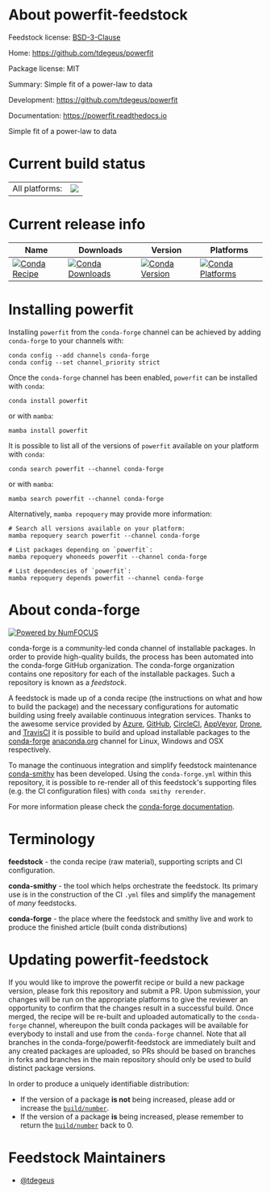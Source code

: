 About powerfit-feedstock
========================

Feedstock license: [BSD-3-Clause](https://github.com/conda-forge/powerfit-feedstock/blob/main/LICENSE.txt)

Home: https://github.com/tdegeus/powerfit

Package license: MIT

Summary: Simple fit of a power-law to data

Development: https://github.com/tdegeus/powerfit

Documentation: https://powerfit.readthedocs.io

Simple fit of a power-law to data

Current build status
====================


<table><tr><td>All platforms:</td>
    <td>
      <a href="https://dev.azure.com/conda-forge/feedstock-builds/_build/latest?definitionId=20363&branchName=main">
        <img src="https://dev.azure.com/conda-forge/feedstock-builds/_apis/build/status/powerfit-feedstock?branchName=main">
      </a>
    </td>
  </tr>
</table>

Current release info
====================

| Name | Downloads | Version | Platforms |
| --- | --- | --- | --- |
| [![Conda Recipe](https://img.shields.io/badge/recipe-powerfit-green.svg)](https://anaconda.org/conda-forge/powerfit) | [![Conda Downloads](https://img.shields.io/conda/dn/conda-forge/powerfit.svg)](https://anaconda.org/conda-forge/powerfit) | [![Conda Version](https://img.shields.io/conda/vn/conda-forge/powerfit.svg)](https://anaconda.org/conda-forge/powerfit) | [![Conda Platforms](https://img.shields.io/conda/pn/conda-forge/powerfit.svg)](https://anaconda.org/conda-forge/powerfit) |

Installing powerfit
===================

Installing `powerfit` from the `conda-forge` channel can be achieved by adding `conda-forge` to your channels with:

```
conda config --add channels conda-forge
conda config --set channel_priority strict
```

Once the `conda-forge` channel has been enabled, `powerfit` can be installed with `conda`:

```
conda install powerfit
```

or with `mamba`:

```
mamba install powerfit
```

It is possible to list all of the versions of `powerfit` available on your platform with `conda`:

```
conda search powerfit --channel conda-forge
```

or with `mamba`:

```
mamba search powerfit --channel conda-forge
```

Alternatively, `mamba repoquery` may provide more information:

```
# Search all versions available on your platform:
mamba repoquery search powerfit --channel conda-forge

# List packages depending on `powerfit`:
mamba repoquery whoneeds powerfit --channel conda-forge

# List dependencies of `powerfit`:
mamba repoquery depends powerfit --channel conda-forge
```


About conda-forge
=================

[![Powered by
NumFOCUS](https://img.shields.io/badge/powered%20by-NumFOCUS-orange.svg?style=flat&colorA=E1523D&colorB=007D8A)](https://numfocus.org)

conda-forge is a community-led conda channel of installable packages.
In order to provide high-quality builds, the process has been automated into the
conda-forge GitHub organization. The conda-forge organization contains one repository
for each of the installable packages. Such a repository is known as a *feedstock*.

A feedstock is made up of a conda recipe (the instructions on what and how to build
the package) and the necessary configurations for automatic building using freely
available continuous integration services. Thanks to the awesome service provided by
[Azure](https://azure.microsoft.com/en-us/services/devops/), [GitHub](https://github.com/),
[CircleCI](https://circleci.com/), [AppVeyor](https://www.appveyor.com/),
[Drone](https://cloud.drone.io/welcome), and [TravisCI](https://travis-ci.com/)
it is possible to build and upload installable packages to the
[conda-forge](https://anaconda.org/conda-forge) [anaconda.org](https://anaconda.org/)
channel for Linux, Windows and OSX respectively.

To manage the continuous integration and simplify feedstock maintenance
[conda-smithy](https://github.com/conda-forge/conda-smithy) has been developed.
Using the ``conda-forge.yml`` within this repository, it is possible to re-render all of
this feedstock's supporting files (e.g. the CI configuration files) with ``conda smithy rerender``.

For more information please check the [conda-forge documentation](https://conda-forge.org/docs/).

Terminology
===========

**feedstock** - the conda recipe (raw material), supporting scripts and CI configuration.

**conda-smithy** - the tool which helps orchestrate the feedstock.
                   Its primary use is in the construction of the CI ``.yml`` files
                   and simplify the management of *many* feedstocks.

**conda-forge** - the place where the feedstock and smithy live and work to
                  produce the finished article (built conda distributions)


Updating powerfit-feedstock
===========================

If you would like to improve the powerfit recipe or build a new
package version, please fork this repository and submit a PR. Upon submission,
your changes will be run on the appropriate platforms to give the reviewer an
opportunity to confirm that the changes result in a successful build. Once
merged, the recipe will be re-built and uploaded automatically to the
`conda-forge` channel, whereupon the built conda packages will be available for
everybody to install and use from the `conda-forge` channel.
Note that all branches in the conda-forge/powerfit-feedstock are
immediately built and any created packages are uploaded, so PRs should be based
on branches in forks and branches in the main repository should only be used to
build distinct package versions.

In order to produce a uniquely identifiable distribution:
 * If the version of a package **is not** being increased, please add or increase
   the [``build/number``](https://docs.conda.io/projects/conda-build/en/latest/resources/define-metadata.html#build-number-and-string).
 * If the version of a package **is** being increased, please remember to return
   the [``build/number``](https://docs.conda.io/projects/conda-build/en/latest/resources/define-metadata.html#build-number-and-string)
   back to 0.

Feedstock Maintainers
=====================

* [@tdegeus](https://github.com/tdegeus/)

